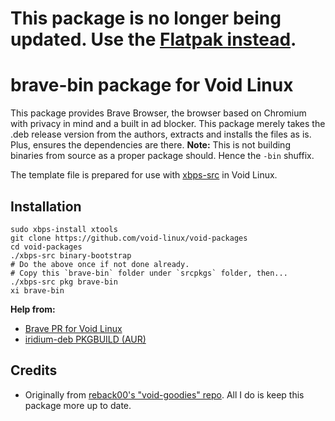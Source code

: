 # **This package is no longer being updated.  Use the [Flatpak instead](https://flathub.org/apps/details/com.brave.Browser).**

# brave-bin package for Void Linux

This package provides Brave Browser, the browser based on Chromium with privacy in mind and a built in ad blocker. This package merely takes the .deb release version from the authors, extracts and installs the files as is. Plus, ensures the dependencies are there. **Note:** This is not building binaries from source as a proper package should. Hence the `-bin` shuffix.

The template file is prepared for use with [xbps-src](https://wiki.voidlinux.org/Xbps-src) in Void Linux.


## Installation
```
sudo xbps-install xtools
git clone https://github.com/void-linux/void-packages
cd void-packages
./xbps-src binary-bootstrap
# Do the above once if not done already.
# Copy this `brave-bin` folder under `srcpkgs` folder, then...
./xbps-src pkg brave-bin
xi brave-bin
```


**Help from:**

- [Brave PR for Void Linux](https://github.com/void-linux/void-packages/pull/5511/files)
- [iridium-deb PKGBUILD (AUR)](https://aur.archlinux.org/cgit/aur.git/tree/PKGBUILD?h=iridium-deb)

## Credits

- Originally from [reback00's "void-goodies" repo](https://notabug.org/reback00/void-goodies).  All I do is keep this package more up to date.
